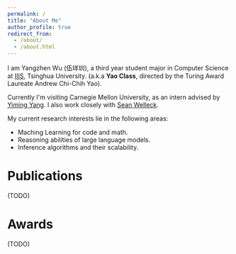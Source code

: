 ```yaml
---
permalink: /
title: "About Me"
author_profile: true
redirect_from: 
  - /about/
  - /about.html
---
```



I am Yangzhen Wu (伍垟圳), a third year student major in Computer Science at [IIIS](https://iiis.tsinghua.edu.cn/en/about/), Tsinghua University. (a.k.a **Yao Class**, directed by the Turing Award Laureate Andrew Chi-Chih Yao).

Currently I'm visiting Carnegie Mellon University, as an intern advised by [Yiming Yang](https://www.cs.cmu.edu/~./yiming/). I also work closely with [Sean Welleck](https://wellecks.com/).

My current research interests lie in the following areas:
- Maching Learning for code and math.
- Reasoning abilities of large language models.
- Inference algorithms and their scalability.



Publications
======
(TODO)

Awards
======
(TODO)


